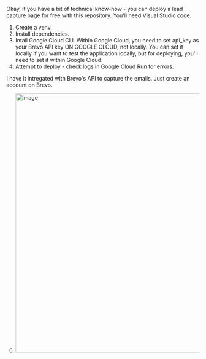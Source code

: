 Okay, if you have a bit of technical know-how - you can deploy a lead capture page for free with this repository. You'll need Visual Studio code.

1. Create a venv.
2. Install dependencies.
3. Intall Google Cloud CLI. Within Google Cloud, you need to set api_key as your Brevo API key ON GOOGLE CLOUD, not locally. You can set it locally if you want to test the application locally, but for deploying, you'll need to set it within Google Cloud.
4. Attempt to deploy - check logs in Google Cloud Run for errors.

I have it intregated with Brevo's API to capture the emails. Just create an account on Brevo. 

6. <img width="1311" height="674" alt="image" src="https://github.com/user-attachments/assets/4b5fd861-b835-4f5d-ad14-6ca6513f00d1" />
